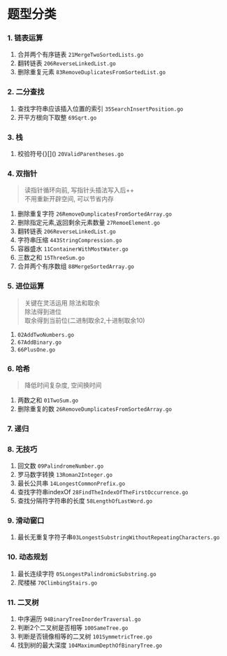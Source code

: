 
# 题型分类

### 1. 链表运算
1. 合并两个有序链表 `21MergeTwoSortedLists.go`
2. 翻转链表 `206ReverseLinkedList.go`
3. 删除重复元素 `83RemoveDuplicatesFromSortedList.go`

### 2. 二分查找
1. 查找字符串应该插入位置的索引 `35SearchInsertPosition.go`
2. 开平方根向下取整 `69Sqrt.go`

### 3. 栈
1. 校验符号{}[\]() `20ValidParentheses.go`

### 4. 双指针
> 读指针循环向前, 写指针头插法写入后++  
> 不用重新开辟空间, 可以节省内存
1. 删除重复字符 `26RemoveDumplicatesFromSortedArray.go`
2. 删除指定元素,返回剩余元素数量 `27RemoeElement.go`
3. 翻转链表 `206ReverseLinkedList.go`
4. 字符串压缩 `443StringCompression.go`
5. 容器盛水 `11ContainerWithMostWater.go`
6. 三数之和 `15ThreeSum.go`
7. 合并两个有序数组 `88MergeSortedArray.go`

### 5. 进位运算
> 关键在灵活运用 除法和取余   
> 除法得到进位  
> 取余得到当前位(二进制取余2,十进制取余10)  
1. `02AddTwoNumbers.go`
2. `67AddBinary.go`
3. `66PlusOne.go`

### 6. 哈希
> 降低时间复杂度, 空间换时间
1. 两数之和 `01TwoSum.go`
2. 删除重复的数 `26RemoveDumplicatesFromSortedArray.go`

### 7. 递归


### 8. 无技巧
1. 回文数 `09PalindromeNumber.go`
2. 罗马数字转换 `13Roman2Integer.go`
3. 最长公共串 `14LongestCommonPrefix.go`
4. 查找字符串indexOf `28FindTheIndexOfTheFirstOccurrence.go`
5. 查找分隔符字符串的长度 `58LengthOfLastWord.go`

### 9. 滑动窗口

1. 最长无重复字符子串`03LongestSubstringWithoutRepeatingCharacters.go`

### 10. 动态规划

1. 最长连续字符 `05LongestPalindromicSubstring.go`
2. 爬楼梯 `70ClimbingStairs.go`

### 11. 二叉树

1. 中序遍历 `94BinaryTreeInorderTraversal.go`
2. 判断2个二叉树是否相等 `100SameTree.go`
3. 判断是否镜像相等的二叉树 `101SymmetricTree.go`
4. 找到树的最大深度 `104MaximumDepthOfBinaryTree.go`